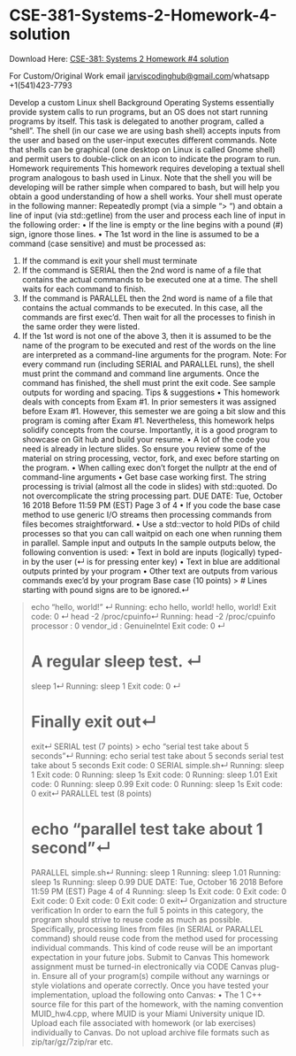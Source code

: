 # CSE-381-Systems-2-Homework-4-solution

Download Here: [CSE-381: Systems 2 Homework #4 solution](https://jarviscodinghub.com/assignment/cse-381-systems-2-homework-4-solution/)

For Custom/Original Work email jarviscodinghub@gmail.com/whatsapp +1(541)423-7793

Develop a custom Linux shell
Background
Operating Systems essentially provide system calls to run programs, but an OS does not start
running programs by itself. This task is delegated to another program, called a “shell”. The shell
(in our case we are using bash shell) accepts inputs from the user and based on the user-input
executes different commands. Note that shells can be graphical (one desktop on Linux is called
Gnome shell) and permit users to double-click on an icon to indicate the program to run.
Homework requirements
This homework requires developing a textual shell program analogous to bash used in Linux.
Note that the shell you will be developing will be rather simple when compared to bash, but
will help you obtain a good understanding of how a shell works. Your shell must operate in the
following manner:
Repeatedly prompt (via a simple “> “) and obtain a line of input (via std::getline) from
the user and process each line of input in the following order:
• If the line is empty or the line begins with a pound (#) sign, ignore those lines.
• The 1st word in the line is assumed to be a command (case sensitive) and must be
processed as:
1. If the command is exit your shell must terminate
2. If the command is SERIAL then the 2nd word is name of a file that contains the
actual commands to be executed one at a time. The shell waits for each command
to finish.
3. If the command is PARALLEL then the 2nd word is name of a file that contains the
actual commands to be executed. In this case, all the commands are first exec’d.
Then wait for all the processes to finish in the same order they were listed.
4. If the 1st word is not one of the above 3, then it is assumed to be the name of the
program to be executed and rest of the words on the line are interpreted as a
command-line arguments for the program.
Note: For every command run (including SERIAL and PARALLEL runs), the shell must print
the command and command line arguments. Once the command has finished, the shell must print
the exit code. See sample outputs for wording and spacing.
Tips & suggestions
• This homework deals with concepts from Exam #1. In prior semesters it was assigned before
Exam #1. However, this semester we are going a bit slow and this program is coming after
Exam #1. Nevertheless, this homework helps solidify concepts from the course. Importantly,
it is a good program to showcase on Git hub and build your resume.
• A lot of the code you need is already in lecture slides. So ensure you review some of the
material on string processing, vector, fork, and exec before starting on the program.
• When calling exec don’t forget the nullptr at the end of command-line arguments
• Get base case working first. The string processing is trivial (almost all the code in slides)
with std::quoted. Do not overcomplicate the string processing part.
DUE DATE: Tue, October 16 2018 Before 11:59 PM (EST)
Page 3 of 4
• If you code the base case method to use generic I/O streams then processing commands from
files becomes straightforward.
• Use a std::vector to hold PIDs of child processes so that you can call waitpid on each
one when running them in parallel.
Sample input and outputs
In the sample outputs below, the following convention is used:
• Text in bold are inputs (logically) typed-in by the user (↵ is for pressing enter key)
• Text in blue are additional outputs printed by your program
• Other text are outputs from various commands exec’d by your program
Base case (10 points) > # Lines starting with pound signs are to be ignored.↵
> echo “hello, world!” ↵
Running: echo hello, world!
hello, world!
Exit code: 0
> ↵
> head -2 /proc/cpuinfo↵
Running: head -2 /proc/cpuinfo
processor : 0
vendor_id : GenuineIntel
Exit code: 0
> ↵
> # A regular sleep test. ↵
> sleep 1↵
Running: sleep 1
Exit code: 0
> ↵
> # Finally exit out↵
> exit↵
SERIAL test (7 points) > echo “serial test take about 5 seconds”↵
Running: echo serial test take about 5 seconds
serial test take about 5 seconds
Exit code: 0
> SERIAL simple.sh↵
Running: sleep 1
Exit code: 0
Running: sleep 1s
Exit code: 0
Running: sleep 1.01
Exit code: 0
Running: sleep 0.99
Exit code: 0
Running: sleep 1s
Exit code: 0
> exit↵
PARALLEL test (8 points)
> # echo “parallel test take about 1 second”↵
> PARALLEL simple.sh↵
Running: sleep 1
Running: sleep 1.01
Running: sleep 1s
Running: sleep 0.99
DUE DATE: Tue, October 16 2018 Before 11:59 PM (EST)
Page 4 of 4
Running: sleep 1s
Exit code: 0
Exit code: 0
Exit code: 0
Exit code: 0
Exit code: 0
> exit↵
Organization and structure verification
In order to earn the full 5 points in this category, the program should strive to reuse code as much
as possible. Specifically, processing lines from files (in SERIAL or PARALLEL command)
should reuse code from the method used for processing individual commands. This kind of code
reuse will be an important expectation in your future jobs.
Submit to Canvas
This homework assignment must be turned-in electronically via CODE Canvas plug-in. Ensure
all of your program(s) compile without any warnings or style violations and operate correctly.
Once you have tested your implementation, upload the following onto Canvas:
• The 1 C++ source file for this part of the homework, with the naming convention
MUID_hw4.cpp, where MUID is your Miami University unique ID.
Upload each file associated with homework (or lab exercises) individually to Canvas. Do not
upload archive file formats such as zip/tar/gz/7zip/rar etc.
